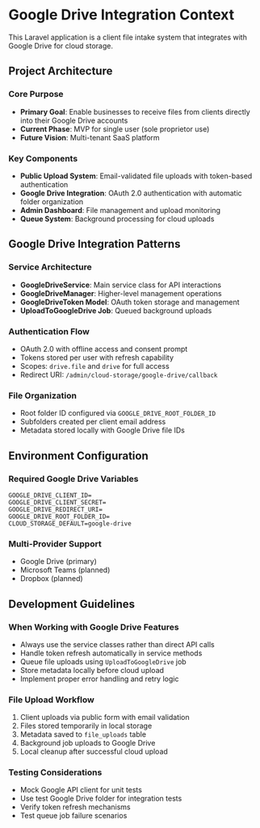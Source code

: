 # Google Drive Integration Context

This Laravel application is a client file intake system that integrates with Google Drive for cloud storage.

## Project Architecture

### Core Purpose
- **Primary Goal**: Enable businesses to receive files from clients directly into their Google Drive accounts
- **Current Phase**: MVP for single user (sole proprietor use)
- **Future Vision**: Multi-tenant SaaS platform

### Key Components
- **Public Upload System**: Email-validated file uploads with token-based authentication
- **Google Drive Integration**: OAuth 2.0 authentication with automatic folder organization
- **Admin Dashboard**: File management and upload monitoring
- **Queue System**: Background processing for cloud uploads

## Google Drive Integration Patterns

### Service Architecture
- **GoogleDriveService**: Main service class for API interactions
- **GoogleDriveManager**: Higher-level management operations
- **GoogleDriveToken Model**: OAuth token storage and management
- **UploadToGoogleDrive Job**: Queued background uploads

### Authentication Flow
- OAuth 2.0 with offline access and consent prompt
- Tokens stored per user with refresh capability
- Scopes: `drive.file` and `drive` for full access
- Redirect URI: `/admin/cloud-storage/google-drive/callback`

### File Organization
- Root folder ID configured via `GOOGLE_DRIVE_ROOT_FOLDER_ID`
- Subfolders created per client email address
- Metadata stored locally with Google Drive file IDs

## Environment Configuration

### Required Google Drive Variables
```env
GOOGLE_DRIVE_CLIENT_ID=
GOOGLE_DRIVE_CLIENT_SECRET=
GOOGLE_DRIVE_REDIRECT_URI=
GOOGLE_DRIVE_ROOT_FOLDER_ID=
CLOUD_STORAGE_DEFAULT=google-drive
```

### Multi-Provider Support
- Google Drive (primary)
- Microsoft Teams (planned)
- Dropbox (planned)

## Development Guidelines

### When Working with Google Drive Features
- Always use the service classes rather than direct API calls
- Handle token refresh automatically in service methods
- Queue file uploads using `UploadToGoogleDrive` job
- Store metadata locally before cloud upload
- Implement proper error handling and retry logic

### File Upload Workflow
1. Client uploads via public form with email validation
2. Files stored temporarily in local storage
3. Metadata saved to `file_uploads` table
4. Background job uploads to Google Drive
5. Local cleanup after successful cloud upload

### Testing Considerations
- Mock Google API client for unit tests
- Use test Google Drive folder for integration tests
- Verify token refresh mechanisms
- Test queue job failure scenarios